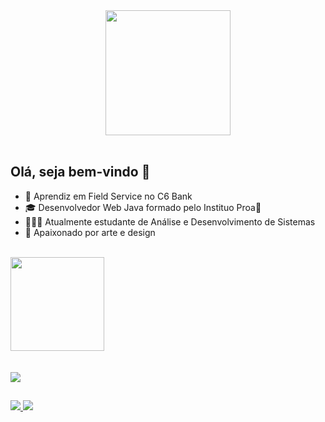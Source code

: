 
<div align="center"><img height="200em" src="https://raw.githubusercontent.com/gist/brudnak/aba00c9a1c92d226f68e8ad8ba1e0a40/raw/e1e4a92f6072d15014f19aa8903d24a1ac0c41a4/nyan-cat.gif"/></div>
<br>


## Olá, seja bem-vindo 👋
- 💼 Aprendiz em Field Service no C6 Bank<br>
- 🎓 Desenvolvedor Web Java formado pelo Instituo Proa💙<br>
- 👩🏻‍💻 Atualmente estudante de Análise e Desenvolvimento de Sistemas<br>
- 🎨 Apaixonado por arte e design<br>
<br>
<div>

<img height='150em' src="https://github-readme-stats.vercel.app/api/top-langs/?username=crisouzath&layout=compact&theme=great-gatsby"/>

</div>
<br>
<br>
<div>
 <img src="https://skillicons.dev/icons?i=html,css,js,typescript,react,figma,java,mysql,aws&theme=light" />
</div>

##

<a href="https://www.linkedin.com/in/cristhian-de-souza/">
  <img src="https://img.shields.io/badge/LinkedIn-0077B5?style=for-the-badge&logo=linkedin&logoColor=white"/>
</a>
<a href="mailto:cristhiandesouza79@gmail.com">
  <img src="https://img.shields.io/badge/Gmail-D14836?style=for-the-badge&logo=gmail&logoColor=white"/>
</a>
